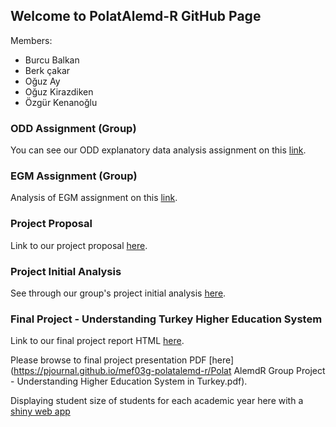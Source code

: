 ## Welcome to PolatAlemd-R GitHub Page

Members:
- Burcu Balkan
- Berk çakar
- Oğuz Ay
- Oğuz Kirazdiken
- Özgür Kenanoğlu

### ODD Assignment (Group)

You can see our ODD explanatory data analysis assignment on this [link](https://pjournal.github.io/mef03g-polatalemd-r/ODD-Car-Sales-Analysis.html).

### EGM Assignment (Group)

Analysis of EGM assignment on this [link](https://pjournal.github.io/mef03g-polatalemd-r/EGM_DATA_ANALYSIS.html).

### Project Proposal

Link to our project proposal [here](https://pjournal.github.io/mef03g-polatalemd-r/Polat-Alemd-R-Project-Proposal.html).

### Project Initial Analysis

See through our group's project initial analysis [here](https://pjournal.github.io/mef03g-polatalemd-r/Polat-AlemdR-Project-Initial-Analysis.html).

### Final Project - Understanding Turkey Higher Education System

Link to our final project report HTML [here](https://pjournal.github.io/mef03g-polatalemd-r/PolatAlem-R----Final-Project-Report.html).

Please browse to final project presentation PDF [here](https://pjournal.github.io/mef03g-polatalemd-r/Polat AlemdR Group Project - Understanding Higher Education System in Turkey.pdf).

Displaying student size of students for each academic year here with a [shiny web app](https://polatalemdr.shinyapps.io/uni_app/)
